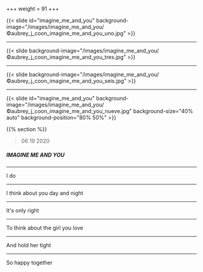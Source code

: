 +++
weight = 91
+++

{{< slide id="imagine_me_and_you" background-image="/images/imagine_me_and_you/©aubrey_j_coon_imagine_me_and_you_uno.jpg" >}} 
	
---

{{< slide background-image="/images/imagine_me_and_you/©aubrey_j_coon_imagine_me_and_you_tres.jpg" >}}

---

{{< slide background-image="/images/imagine_me_and_you/©aubrey_j_coon_imagine_me_and_you_seis.jpg" >}}

---

{{< slide id="imagine_me_and_you" background-image="/images/imagine_me_and_you/©aubrey_j_coon_imagine_me_and_you_nueve.jpg" background-size="40% auto" background-position="80% 50%" >}}

{{% section %}}

> 06 19 2020

##### IMAGINE ME AND YOU

---

I do

---

I think about you day and night

---

It's only right

---

To think about the girl you love

---

And hold her tight

---

So happy together

